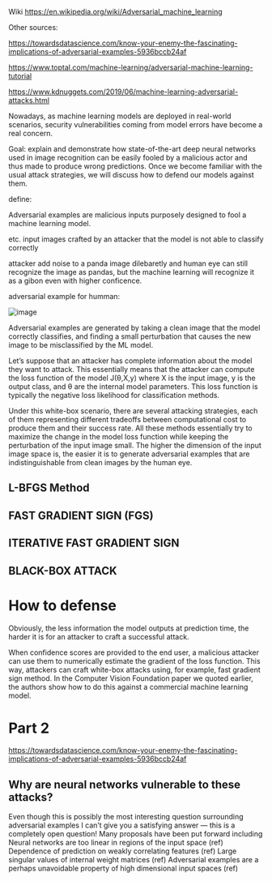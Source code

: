 Wiki  https://en.wikipedia.org/wiki/Adversarial_machine_learning

Other sources: 

https://towardsdatascience.com/know-your-enemy-the-fascinating-implications-of-adversarial-examples-5936bccb24af

https://www.toptal.com/machine-learning/adversarial-machine-learning-tutorial

https://www.kdnuggets.com/2019/06/machine-learning-adversarial-attacks.html

Nowadays, as machine learning models are deployed in real-world scenarios, security vulnerabilities coming from model errors have become a real concern.

Goal: explain and demonstrate how state-of-the-art deep neural networks used in image recognition can be easily fooled by a malicious actor and thus made to produce wrong predictions. Once we become familiar with the usual attack strategies, we will discuss how to defend our models against them.

define:

Adversarial examples are malicious inputs purposely designed to fool a machine learning model.

etc.  input images crafted by an attacker that the model is not able to classify correctly

attacker add noise to a panda image dilebaretly and human eye can still recognize the image as pandas, but the machine learning will recognize it as a gibon even with higher conficence.

adversarial example for humman:

![image](https://user-images.githubusercontent.com/90790297/160697394-f663f83c-106b-4acb-bc7c-4e94f28684a1.png)


Adversarial examples are generated by taking a clean image that the model correctly classifies, and finding a small perturbation that causes the new image to be misclassified by the ML model.

Let’s suppose that an attacker has complete information about the model they want to attack. This essentially means that the attacker can compute the loss function of the model 
J(θ,X,y) where X is the input image, y is the output class, and θ are the internal model parameters. This loss function is typically the negative loss likelihood for classification methods.

Under this white-box scenario, there are several attacking strategies, each of them representing different tradeoffs between computational cost to produce them and their success rate. All these methods essentially try to maximize the change in the model loss function while keeping the perturbation of the input image small. The higher the dimension of the input image space is, the easier it is to generate adversarial examples that are indistinguishable from clean images by the human eye.

## L-BFGS Method

## FAST GRADIENT SIGN (FGS)

## ITERATIVE FAST GRADIENT SIGN

## BLACK-BOX ATTACK


# How to defense

Obviously, the less information the model outputs at prediction time, the harder it is for an attacker to craft a successful attack.

When confidence scores are provided to the end user, a malicious attacker can use them to numerically estimate the gradient of the loss function. This way, attackers can craft white-box attacks using, for example, fast gradient sign method. In the Computer Vision Foundation paper we quoted earlier, the authors show how to do this against a commercial machine learning model.

# Part 2

https://towardsdatascience.com/know-your-enemy-the-fascinating-implications-of-adversarial-examples-5936bccb24af

## Why are neural networks vulnerable to these attacks?

Even though this is possibly the most interesting question surrounding adversarial examples I can’t give you a satisfying answer — this is a completely open question! Many proposals have been put forward including
Neural networks are too linear in regions of the input space (ref)
Dependence of prediction on weakly correlating features (ref)
Large singular values of internal weight matrices (ref)
Adversarial examples are a perhaps unavoidable property of high dimensional input spaces (ref)
